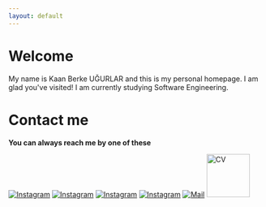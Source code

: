 ```yaml
---
layout: default
---
```


# Welcome

My name is Kaan Berke UĞURLAR and this is my personal homepage. I am glad you've visited!
I am currently studying Software Engineering.

# Contact me
**You can always reach me by one of these**

[![Instagram](https://www.vectorlogo.zone/logos/instagram/instagram-icon.svg)](https://www.instagram.com/kaanberkeugurlar)
[![Instagram](https://www.vectorlogo.zone/logos/twitter/twitter-icon.svg)](https://www.twitter.com/kaanberkee)
[![Instagram](https://www.vectorlogo.zone/logos/linkedin/linkedin-icon.svg)](https://www.linkedin.com/in/kaanberke/)
[![Instagram](https://www.vectorlogo.zone/logos/github/github-icon.svg)](https://www.github.com/kaanberke/)
[![Mail](https://www.vectorlogo.zone/logos/gmail/gmail-icon.svg)](mailto:kaanberkeugurlar@gmail.com?subject=[Hello]%20Source:%20Website)
<a href="./assets/pdf/CV.pdf" target="_blank">
    <img src="https://static.thenounproject.com/png/216710-200.png" alt="CV" style="width:85px;"/> 
</a>

